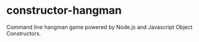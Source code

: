 # constructor-hangman
Command line hangman game powered by Node.js and Javascript Object Constructors.
